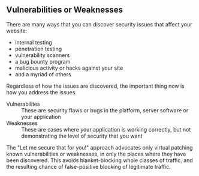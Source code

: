 ## Vulnerabilities or Weaknesses

There are many ways that you can discover security issues that affect your website: 

* internal testing
* penetration testing
* vulnerability scanners
* a bug bounty program
* malicious activity or hacks against your site
* and a myriad of others

Regardless of how the issues are discovered, the important thing now is how you address the issues.

<dl>
<dt>Vulnerabilites</dt>
<dd>These are security flaws or bugs in the platform, server software or your application</dd>
<dt>Weaknesses</dt>
<dd>These are cases where your application is working correctly, but not demonstrating the level of security that you want</dd>
</dl>

The "Let me secure that for you!" approach advocates only virtual patching known vulnerabilities or weaknesses, in only the places where they have been discovered. This avoids blanket-blocking whole classes of traffic, and the resulting chance of false-positive blocking of legitimate traffic.